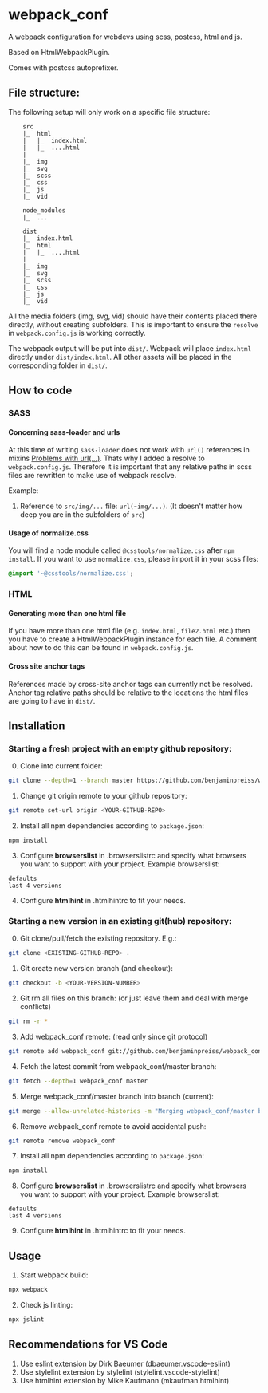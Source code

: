 # webpack_conf

A webpack configuration for webdevs using scss, postcss, html and js.

Based on HtmlWebpackPlugin.

Comes with postcss autoprefixer.

## File structure:

The following setup will only work on a specific file structure:

```
    src
    |_  html
    |   |_  index.html
    |   |_  ....html
    |
    |_  img
    |_  svg
    |_  scss
    |_  css
    |_  js
    |_  vid

    node_modules
    |_  ...

    dist
    |_  index.html
    |_  html
    |   |_  ....html
    |
    |_  img
    |_  svg
    |_  scss
    |_  css
    |_  js
    |_  vid

```

All the media folders (img, svg, vid) should have their contents placed there directly, without creating subfolders. This is important to ensure the `resolve` in `webpack.config.js` is working correctly.

The webpack output will be put into `dist/`. Webpack will place `index.html` directly under `dist/index.html`. All other assets will be placed in the corresponding folder in `dist/`.

## How to code

### SASS

#### Concerning sass-loader and urls

At this time of writing `sass-loader` does not work with `url()` references in mixins [Problems with url(...)](https://github.com/webpack-contrib/sass-loader#problems-with-url). Thats why I added a resolve to `webpack.config.js`.
Therefore it is important that any relative paths in scss files are rewritten to make use of webpack resolve.

Example:
1. Reference to `src/img/...` file: `url(~img/...)`. (It doesn't matter how deep you are in the subfolders of `src`)

#### Usage of normalize.css

You will find a node module called `@csstools/normalize.css` after `npm install`. If you want to use `normalize.css`, please import it in your scss files:

```scss
@import '~@csstools/normalize.css';
```

### HTML

#### Generating more than one html file

If you have more than one html file (e.g. `index.html`, `file2.html` etc.) then you have to create a HtmlWebpackPlugin instance for each file. A comment about how to do this can be found in `webpack.config.js`.

#### Cross site anchor tags

References made by cross-site anchor tags can currently not be resolved. Anchor tag relative paths should be relative to the locations the html files are going to have in `dist/`.

## Installation

### Starting a fresh project with an empty github repository:

0. Clone into current folder:
```bash
git clone --depth=1 --branch master https://github.com/benjaminpreiss/webpack_conf.git .
```
1. Change git origin remote to your github repository:
```bash
git remote set-url origin <YOUR-GITHUB-REPO>
```
2. Install all npm dependencies according to `package.json`:
```bash
npm install
```
3. Configure **browserslist** in .browserslistrc and specify what browsers you want to support with your project. Example browserslist:
```
defaults
last 4 versions
```
4. Configure **htmlhint** in .htmlhintrc to fit your needs.

### Starting a new version in an existing git(hub) repository:

0. Git clone/pull/fetch the existing repository. E.g.:
```bash
git clone <EXISTING-GITHUB-REPO> .
```
1. Git create new version branch (and checkout):
```bash
git checkout -b <YOUR-VERSION-NUMBER>
```
2. Git rm all files on this branch: (or just leave them and deal with merge conflicts)
```bash
git rm -r *
```
3. Add webpack_conf remote: (read only since git protocol)
```bash
git remote add webpack_conf git://github.com/benjaminpreiss/webpack_conf.git
```
4. Fetch the latest commit from webpack_conf/master branch:
```bash
git fetch --depth=1 webpack_conf master
```
5. Merge webpack_conf/master branch into <YOUR-VERSION-NUMBER> branch (current):
```bash
git merge --allow-unrelated-histories -m "Merging webpack_conf/master branch into current branch" origin/master
```
6. Remove webpack_conf remote to avoid accidental push:
```bash
git remote remove webpack_conf
```
7. Install all npm dependencies according to `package.json`:
```bash
npm install
```
8. Configure **browserslist** in .browserslistrc and specify what browsers you want to support with your project. Example browserslist:
```
defaults
last 4 versions
```
9. Configure **htmlhint** in .htmlhintrc to fit your needs.

## Usage

1. Start webpack build:
```bash
npx webpack
```
2. Check js linting:
```bash
npx jslint
```

## Recommendations for VS Code

1. Use eslint extension by Dirk Baeumer (dbaeumer.vscode-eslint)
2. Use stylelint extension by stylelint (stylelint.vscode-stylelint)
3. Use htmlhint extension by Mike Kaufmann (mkaufman.htmlhint)
